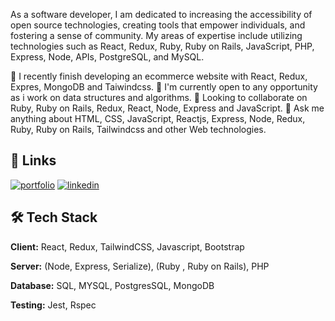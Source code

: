 As a software developer, I am dedicated to increasing the accessibility of open source technologies, creating tools that empower individuals, and fostering a sense of community. My areas of expertise include utilizing technologies such as React, Redux, Ruby, Ruby on Rails, JavaScript, PHP, Express, Node, APIs, PostgreSQL, and MySQL.

🔭 I recently finish developing an ecommerce website with React, Redux, Expres, MongoDB and Taiwindcss.
🌱 I'm currently open to any opportunity as i work on data structures and algorithms.
👯 Looking to collaborate on Ruby, Ruby on Rails, Redux, React, Node, Express and JavaScript.
💬 Ask me anything about HTML, CSS, JavaScript, Reactjs, Express, Node, Redux, Ruby, Ruby on Rails, Tailwindcss and other Web technologies.

## 🔗 Links
[![portfolio](https://loman-portfolio.netlify.app/)]()
[![linkedin](https://www.linkedin.com/in/josphat205/)]()


## 🛠 Tech Stack

**Client:** React, Redux, TailwindCSS, Javascript, Bootstrap

**Server:** (Node, Express, Serialize), (Ruby , Ruby on Rails), PHP

**Database:** SQL, MYSQL, PostgresSQL, MongoDB

**Testing:**  Jest, Rspec

